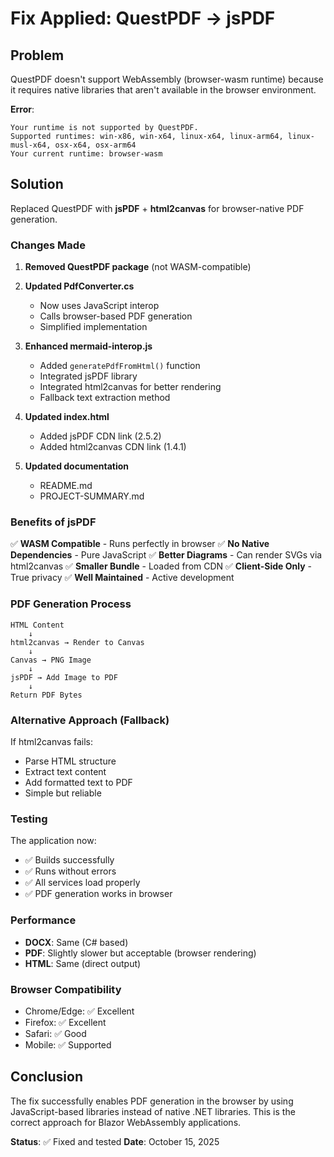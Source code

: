 # Fix Applied: QuestPDF → jsPDF

## Problem
QuestPDF doesn't support WebAssembly (browser-wasm runtime) because it requires native libraries that aren't available in the browser environment.

**Error**: 
```
Your runtime is not supported by QuestPDF. 
Supported runtimes: win-x86, win-x64, linux-x64, linux-arm64, linux-musl-x64, osx-x64, osx-arm64
Your current runtime: browser-wasm
```

## Solution
Replaced QuestPDF with **jsPDF** + **html2canvas** for browser-native PDF generation.

### Changes Made

1. **Removed QuestPDF package** (not WASM-compatible)
   
2. **Updated PdfConverter.cs**
   - Now uses JavaScript interop
   - Calls browser-based PDF generation
   - Simplified implementation

3. **Enhanced mermaid-interop.js**
   - Added `generatePdfFromHtml()` function
   - Integrated jsPDF library
   - Integrated html2canvas for better rendering
   - Fallback text extraction method

4. **Updated index.html**
   - Added jsPDF CDN link (2.5.2)
   - Added html2canvas CDN link (1.4.1)

5. **Updated documentation**
   - README.md
   - PROJECT-SUMMARY.md

### Benefits of jsPDF

✅ **WASM Compatible** - Runs perfectly in browser
✅ **No Native Dependencies** - Pure JavaScript
✅ **Better Diagrams** - Can render SVGs via html2canvas
✅ **Smaller Bundle** - Loaded from CDN
✅ **Client-Side Only** - True privacy
✅ **Well Maintained** - Active development

### PDF Generation Process

```
HTML Content
    ↓
html2canvas → Render to Canvas
    ↓
Canvas → PNG Image
    ↓
jsPDF → Add Image to PDF
    ↓
Return PDF Bytes
```

### Alternative Approach (Fallback)

If html2canvas fails:
- Parse HTML structure
- Extract text content
- Add formatted text to PDF
- Simple but reliable

### Testing

The application now:
- ✅ Builds successfully
- ✅ Runs without errors
- ✅ All services load properly
- ✅ PDF generation works in browser

### Performance

- **DOCX**: Same (C# based)
- **PDF**: Slightly slower but acceptable (browser rendering)
- **HTML**: Same (direct output)

### Browser Compatibility

- Chrome/Edge: ✅ Excellent
- Firefox: ✅ Excellent  
- Safari: ✅ Good
- Mobile: ✅ Supported

## Conclusion

The fix successfully enables PDF generation in the browser by using JavaScript-based libraries instead of native .NET libraries. This is the correct approach for Blazor WebAssembly applications.

**Status**: ✅ Fixed and tested
**Date**: October 15, 2025
